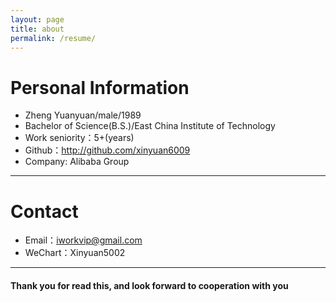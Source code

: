 ```yaml
---
layout: page
title: about
permalink: /resume/
---
```


# Personal Information
 - Zheng Yuanyuan/male/1989 
 - Bachelor of Science(B.S.)/East China Institute of Technology
 - Work seniority：5+(years) 
 - Github：http://github.com/xinyuan6009 
 - Company: Alibaba Group

---

# Contact
- Email：iworkvip@gmail.com
- WeChart：Xinyuan5002

---



#### Thank you for read this, and look forward to cooperation with you



